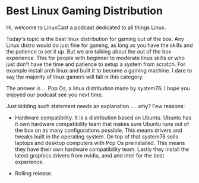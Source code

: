 # Best Linux Gaming Distribution

Hi, welcome to LinuxCast a podcast dedicated to all things Linux.

Today's topic is the best linux distribution for gaming out of the box. Any Linux distro would do just fine for gaming, as long as you have the skills and the patience to set it up. But we are talking about the out of the box experience. This for people with beginner to moderate linux skills or who just don't have the time and patience to setup a system from scratch. For example install arch linux and built it to become a gaming machine. I dare to say the majority of linux gamers will fall in this category.

The answer is ... Pop Os, a linux distribution made by system76. I hope you enjoyed our podcast see you next time.

Just kidding such statement needs an explanation .... why?
Few reasons:

- Hardware compatibility. It is a distribution based on Ubuntu. Ubuntu has it own hardware compatibility team that makes sure Ubuntu runs out of the box on as many configurations possible. This means drivers and tweaks built in the operating system. On top of that system76 sells laptops and desktop computers with Pop Os preinstalled. This means they have their own hardware compatibility team. Lastly they install the latest graphics drivers from nvidia, amd and intel for the best experience.

- Rolling release.
